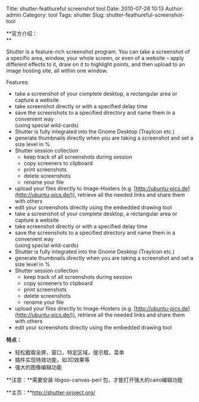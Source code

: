 Title: shutter-feathureful screenshot tool
Date: 2010-07-26 10:13
Author: admin
Category: tool
Tags: shutter
Slug: shutter-feathureful-screenshot-tool

**官方介绍：  
**

Shutter is a feature-rich screenshot program. You can take a screenshot
of a specific area, window, your whole screen, or even of a website –
apply different effects to it, draw on it to highlight points, and then
upload to an image hosting site, all within one window.

Features:

-   take a screenshot of your complete desktop, a rectangular area or
    capture a website
-   take screenshot directly or with a specified delay time
-   save the screenshots to a specified directory and name them in a
    convenient way  
    (using special wild-cards)
-   Shutter is fully integrated into the Gnome Desktop (TrayIcon etc.)
-   generate thumbnails directly when you are taking a screenshot and
    set a size level in %
-   Shutter session collection
    -   keep track of all screenshots during session
    -   copy screeners to clipboard
    -   print screenshots
    -   delete screenshots
    -   rename your file
-   upload your files directly to Image-Hosters (e.g.
    [http://ubuntu-pics.de](http://ubuntu-pics.de/)), retrieve all the
    needed links and share them with others
-   edit your screenshots directly using the embedded drawing tool
-   take a screenshot of your complete desktop, a rectangular area or
    capture a website
-   take screenshot directly or with a specified delay time
-   save the screenshots to a specified directory and name them in a
    convenient way  
    (using special wild-cards)
-   Shutter is fully integrated into the Gnome Desktop (TrayIcon etc.)
-   generate thumbnails directly when you are taking a screenshot and
    set a size level in %
-   Shutter session collection
    -   keep track of all screenshots during session
    -   copy screeners to clipboard
    -   print screenshots
    -   delete screenshots
    -   rename your file
-   upload your files directly to Image-Hosters (e.g.
    [http://ubuntu-pics.de](http://ubuntu-pics.de/)), retrieve all the
    needed links and share them with others
-   edit your screenshots directly using the embedded drawing tool

**特点：**

-   轻松截取全屏，窗口，特定区域，提示框，菜单
-   插件实现特效功能，如3D效果等
-   强大的图像编辑功能

**注意：**需要安装 libgoo-canvas-perl 包，才能打开强大的cairo编辑功能

**主页：**http://shutter-project.org/

